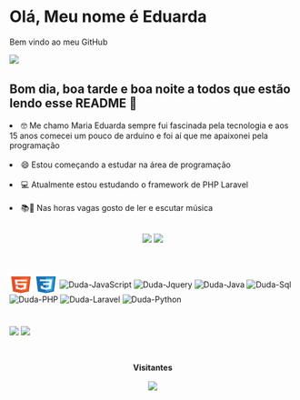 ### <h1>Olá, Meu nome é Eduarda</h1>

Bem vindo ao meu GitHub
<div>
<img aling="center" height="300em" src="https://i.giphy.com/JMJHY7w9GW3rW.gif"/>
</div>


<h2> Bom dia, boa tarde e boa noite a todos que estão lendo esse README 👋 </h2 <br>

<li>🤓 Me chamo Maria Eduarda sempre fui fascinada pela tecnologia e aos 15 anos comecei um pouco de arduino e foi aí que me apaixonei pela programação </li><br>

<li> 😄 Estou começando a estudar na área de programação </li><br>

<li>💻 Atualmente estou estudando o framework de PHP Laravel </li><br>

<li> 📚🎵 Nas horas vagas gosto de ler e escutar música </li><br>


<p align="center">
  <img src="https://github-readme-stats.vercel.app/api?username=MariaEduardaLeal&show_icons=true&theme=midnight-purple" height="220"/>
  <img src="https://github-readme-stats.vercel.app/api/top-langs/?username=MariaEduardaLeal&layout=compact&langs_count=20&theme=midnight-purple" height="220"/>
</p>

<h1>                                                    </h1>

<div style="display: inline_block"><br>
  <img align="center" alt="Duda-HTML" height="30" width="40" src="https://raw.githubusercontent.com/devicons/devicon/master/icons/html5/html5-original.svg">
  <img align="center" alt="Duda-CSS" height="30" width="40" src="https://raw.githubusercontent.com/devicons/devicon/master/icons/css3/css3-original.svg">
  <img  align="center" alt="Duda-JavaScript" height="30" width="40" src="https://cdn.jsdelivr.net/gh/devicons/devicon@latest/icons/javascript/javascript-original.svg" />
 <img align="center" alt="Duda-Jquery" height="50" width="40" src="https://cdn.jsdelivr.net/gh/devicons/devicon@latest/icons/jquery/jquery-plain-wordmark.svg" />
  <img align="center" alt="Duda-Java" height="50"  src="https://cdn.jsdelivr.net/gh/devicons/devicon/icons/java/java-original-wordmark.svg">
  <img align="center" alt="Duda-Sql" height="50" width="40" src="https://cdn.jsdelivr.net/gh/devicons/devicon/icons/mysql/mysql-original.svg">
  <img align="center" alt="Duda-PHP" height="50" width="40" src="https://cdn.jsdelivr.net/gh/devicons/devicon/icons/php/php-original.svg" />
  <img align="center" alt="Duda-Laravel" height="50" width="40"  src="https://cdn.jsdelivr.net/gh/devicons/devicon@latest/icons/laravel/laravel-original.svg" />
  <img align="center" alt="Duda-Python" height="50" width="40" src="https://cdn.jsdelivr.net/gh/devicons/devicon@latest/icons/python/python-original.svg" />
  
          
</div>

<h1>                                                    </h1>

<div>
 <a href="mailto:eduardaleal753@gmail.com" target="_blank"><img src="https://img.shields.io/badge/Gmail-D14836?style=for-the-badge&logo=gmail&logoColor=white" target="_blank"></a>
  <a href="https://www.linkedin.com/in/maria-eduarda-de-medeiros-leal-716601235/" target="_blank"><img src="https://img.shields.io/badge/-LinkedIn-%230077B5?style=for-the-badge&logo=linkedin&logoColor=white" target="_blank"></a> 
 
 <br><p align="center"><b>Visitantes</b></p>  
<p align="center"><img align="center" src="https://profile-counter.glitch.me/{MariaEduardaLeal}/count.svg" /></p> 
<br>
</div>





